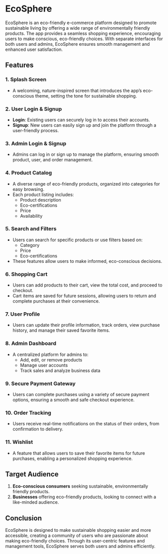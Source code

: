 # EcoSphere

EcoSphere is an eco-friendly e-commerce platform designed to promote sustainable living by offering a wide range of environmentally friendly products. The app provides a seamless shopping experience, encouraging users to make conscious, eco-friendly choices. With separate interfaces for both users and admins, EcoSphere ensures smooth management and enhanced user satisfaction.

## Features

### 1. Splash Screen
- A welcoming, nature-inspired screen that introduces the app’s eco-conscious theme, setting the tone for sustainable shopping.

### 2. User Login & Signup
- **Login**: Existing users can securely log in to access their accounts.
- **Signup**: New users can easily sign up and join the platform through a user-friendly process.

### 3. Admin Login & Signup
- Admins can log in or sign up to manage the platform, ensuring smooth product, user, and order management.

### 4. Product Catalog
- A diverse range of eco-friendly products, organized into categories for easy browsing.
- Each product listing includes:
  - Product description
  - Eco-certifications
  - Price
  - Availability

### 5. Search and Filters
- Users can search for specific products or use filters based on:
  - Category
  - Price
  - Eco-certifications
- These features allow users to make informed, eco-conscious decisions.

### 6. Shopping Cart
- Users can add products to their cart, view the total cost, and proceed to checkout.
- Cart items are saved for future sessions, allowing users to return and complete purchases at their convenience.

### 7. User Profile
- Users can update their profile information, track orders, view purchase history, and manage their saved favorite items.

### 8. Admin Dashboard
- A centralized platform for admins to:
  - Add, edit, or remove products
  - Manage user accounts
  - Track sales and analyze business data

### 9. Secure Payment Gateway
- Users can complete purchases using a variety of secure payment options, ensuring a smooth and safe checkout experience.

### 10. Order Tracking
- Users receive real-time notifications on the status of their orders, from confirmation to delivery.

### 11. Wishlist
- A feature that allows users to save their favorite items for future purchases, enabling a personalized shopping experience.

## Target Audience
1. **Eco-conscious consumers** seeking sustainable, environmentally friendly products.
2. **Businesses** offering eco-friendly products, looking to connect with a like-minded audience.

## Conclusion
EcoSphere is designed to make sustainable shopping easier and more accessible, creating a community of users who are passionate about making eco-friendly choices. Through its user-centric features and management tools, EcoSphere serves both users and admins efficiently.
